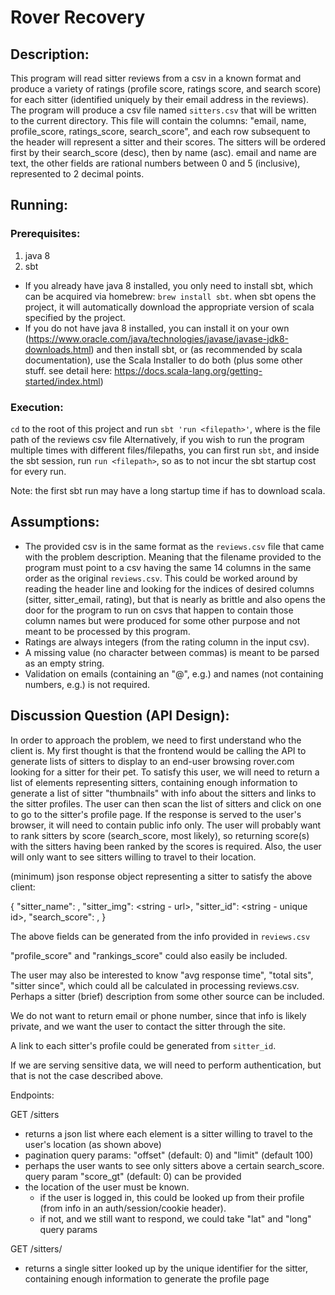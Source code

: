 # Rover Recovery

## Description:

This program will read sitter reviews from a csv in a known format and produce a variety of ratings (profile score, ratings score, and search score) for each sitter (identified uniquely by their email address in the reviews). The program will produce a csv file named `sitters.csv` that will be written to the current directory. This file will contain the columns: "email, name, profile_score, ratings_score, search_score", and each row subsequent to the header will represent a sitter and their scores. The sitters will be ordered first by their search_score (desc), then by name (asc). email and name are text, the other fields are rational numbers between 0 and 5 (inclusive), represented to 2 decimal points.

## Running:

### Prerequisites:

1. java 8
2. sbt

* If you already have java 8 installed, you only need to install sbt, which can be acquired via homebrew: `brew install sbt`. when sbt opens the project, it will automatically download the appropriate version of scala specified by the project.
* If you do not have java 8 installed, you can install it on your own (https://www.oracle.com/java/technologies/javase/javase-jdk8-downloads.html) and then install sbt, or (as recommended by scala documentation), use the Scala Installer to do both (plus some other stuff. see detail here: https://docs.scala-lang.org/getting-started/index.html)

### Execution:

`cd` to the root of this project and run `sbt 'run <filepath>'`, where <filepath> is the file path of the reviews csv file
Alternatively, if you wish to run the program multiple times with different files/filepaths, you can first run `sbt`, and inside the sbt session, run `run <filepath>`, so as to not incur the sbt startup cost for every run.

Note: the first sbt run may have a long startup time if has to download scala.

## Assumptions:

* The provided csv is in the same format as the `reviews.csv` file that came with the problem description. Meaning that the filename provided to the program must point to a csv having the same 14 columns in the same order as the original `reviews.csv`. This could be worked around by reading the header line and looking for the indices of desired columns (sitter, sitter_email, rating), but that is nearly as brittle and also opens the door for the program to run on csvs that happen to contain those column names but were produced for some other purpose and not meant to be processed by this program.
* Ratings are always integers (from the rating column in the input csv).
* A missing value (no character between commas) is meant to be parsed as an empty string.
* Validation on emails (containing an "@", e.g.) and names (not containing numbers, e.g.) is not required.

## Discussion Question (API Design):

In order to approach the problem, we need to first understand who the client is. My first thought is that the frontend would be calling the API to generate lists of sitters to display to an end-user browsing rover.com looking for a sitter for their pet. To satisfy this user, we will need to return a list of elements representing sitters, containing enough information to generate a list of sitter "thumbnails" with info about the sitters and links to the sitter profiles. The user can then scan the list of sitters and click on one to go to the sitter's profile page. If the response is served to the user's browser, it will need to contain public info only. The user will probably want to rank sitters by score (search_score, most likely), so returning score(s) with the sitters having been ranked by the scores is required. Also, the user will only want to see sitters willing to travel to their location.

(minimum) json response object representing a sitter to satisfy the above client:

{
  "sitter_name": <string>,
  "sitter_img": <string - url>,
  "sitter_id": <string - unique id>,
  "search_score": <number>,
}

The above fields can be generated from the info provided in `reviews.csv`

"profile_score" and "rankings_score" could also easily be included.

The user may also be interested to know "avg response time", "total sits", "sitter since", which could all be calculated in processing reviews.csv. Perhaps a sitter (brief) description from some other source can be included.

We do not want to return email or phone number, since that info is likely private, and we want the user to contact the sitter through the site.

A link to each sitter's profile could be generated from `sitter_id`.

If we are serving sensitive data, we will need to perform authentication, but that is not the case described above.

Endpoints:

GET /sitters
 * returns a json list where each element is a sitter willing to travel to the user's location (as shown above)
 * pagination query params: "offset" (default: 0) and "limit" (default 100)
 * perhaps the user wants to see only sitters above a certain search_score. query param "score_gt" (default: 0) can be provided
 * the location of the user must be known.
    * if the user is logged in, this could be looked up from their profile (from info in an auth/session/cookie header).
    * if not, and we still want to respond, we could take "lat" and "long" query params

GET /sitters/<id>
  * returns a single sitter looked up by the unique identifier for the sitter, containing enough information to generate the profile page

